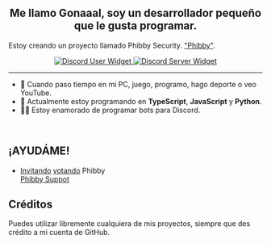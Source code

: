 <div align="center" style="border-radius:15px; overflow:hidden;">
  <!-- Puedes agregar aquí una imagen o banner si lo deseas -->
</div>

<h2 align="center">Me llamo Gonaaal, soy un desarrollador pequeño que le gusta programar.</h2>  

<p>
  Estoy creando un proyecto llamado Phibby Security.
  <a href="[https://mivator.com](https://phibby.vercel.app/)](https://phibby.vercel.app/)">"Phibby"</a>. 
</p>

<div align="center">
  <a href="https://discord.com/users/756936235968364664/">
    <img src="https://discord.c99.nl/widget/theme-4/756936235968364664.png" alt="Discord User Widget">
  </a> 
  <a href="https://discord.gg/2v3fuap9FQ">
    <img src="https://discord.com/api/guilds/1289981049979277375/widget.png?style=banner2" alt="Discord Server Widget">
  </a>
</div>

***

<ul>
  <li>🔭 Cuando paso tiempo en mi PC, juego, programo, hago deporte o veo YouTube.</li>
  <li>🌱 Actualmente estoy programando en <strong>TypeScript</strong>, <strong>JavaScript</strong> y <strong>Python</strong>.</li>
  <li>👨‍💻 Estoy enamorado de programar bots para Discord.</li>
</ul>

<br/>

<h2>¡AYUDÁME!</h2>
<ul>
  <li><a href="https://discord.com/oauth2/authorize?client_id=1243654191453306922&permissions=8&integration_type=0&scope=bot+applications.commands">Invitando</a>
    <a href="https://top.gg/bot/">votando</a> Phibby</li>
    <a href="https://discord.gg/2v3fuap9FQ">Phibby Suppot</a>
</ul>

<h2>Créditos</h2>

<p>
  Puedes utilizar libremente cualquiera de mis proyectos, siempre que des crédito a mi cuenta de GitHub.
</p>

